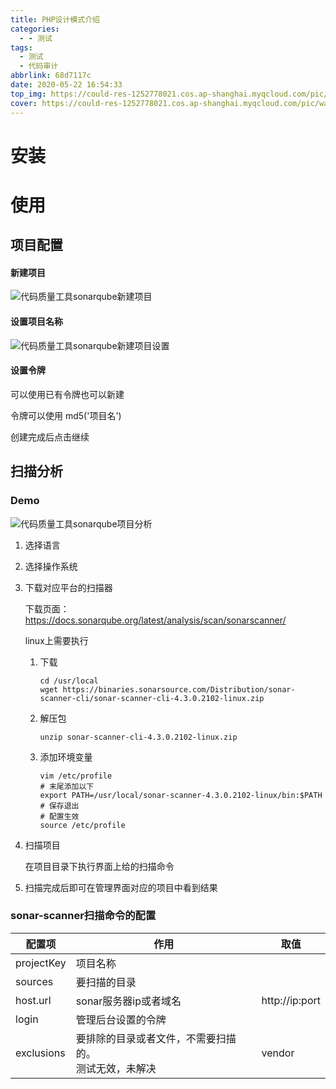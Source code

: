 ```yaml
---
title: PHP设计模式介绍
categories:
  - - 测试
tags:
  - 测试
  - 代码审计
abbrlink: 68d7117c
date: 2020-05-22 16:54:33
top_img: https://could-res-1252778021.cos.ap-shanghai.myqcloud.com/pic/wallpaper/1618218957853.jpg
cover: https://could-res-1252778021.cos.ap-shanghai.myqcloud.com/pic/wallpaper/1618218957853.jpg
---
```

# 安装







# 使用

## 项目配置

#### 新建项目

![代码质量工具sonarqube新建项目](https://could-res-1252778021.cos.ap-shanghai.myqcloud.com/img/代码质量工具sonarqube新建项目.png)

#### 设置项目名称

![代码质量工具sonarqube新建项目设置](https://could-res-1252778021.cos.ap-shanghai.myqcloud.com/img/代码质量工具sonarqube新建项目设置.png)

#### 设置令牌

可以使用已有令牌也可以新建

令牌可以使用 md5('项目名')

创建完成后点击继续



## 扫描分析

### Demo

![代码质量工具sonarqube项目分析](https://could-res-1252778021.cos.ap-shanghai.myqcloud.com/img/代码质量工具sonarqube项目分析.png)

1. 选择语言

2. 选择操作系统

3. 下载对应平台的扫描器

   下载页面：https://docs.sonarqube.org/latest/analysis/scan/sonarscanner/

   linux上需要执行

   1. 下载

      ```
      cd /usr/local
      wget https://binaries.sonarsource.com/Distribution/sonar-scanner-cli/sonar-scanner-cli-4.3.0.2102-linux.zip
      ```

   2. 解压包

      ```
      unzip sonar-scanner-cli-4.3.0.2102-linux.zip
      ```

   3. 添加环境变量

      ```
      vim /etc/profile
      # 末尾添加以下
      export PATH=/usr/local/sonar-scanner-4.3.0.2102-linux/bin:$PATH
      # 保存退出
      # 配置生效
      source /etc/profile
      ```

4. 扫描项目

   在项目目录下执行界面上给的扫描命令

5. 扫描完成后即可在管理界面对应的项目中看到结果



### sonar-scanner扫描命令的配置

| 配置项     | 作用                                                     | 取值           |
| ---------- | -------------------------------------------------------- | -------------- |
| projectKey | 项目名称                                                 |                |
| sources    | 要扫描的目录                                             |                |
| host.url   | sonar服务器ip或者域名                                    | http://ip:port |
| login      | 管理后台设置的令牌                                       |                |
| exclusions | 要排除的目录或者文件，不需要扫描的。<br>测试无效，未解决 | vendor         |













